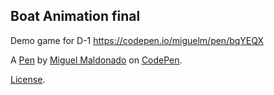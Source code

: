 Boat Animation final
--------------------
Demo game for D-1
https://codepen.io/miguelm/pen/bqYEQX

A [Pen](https://codepen.io/miguelm/pen/BWbRgg) by [Miguel Maldonado](http://codepen.io/miguelm) on [CodePen](http://codepen.io/).

[License](https://codepen.io/miguelm/pen/BWbRgg/license).